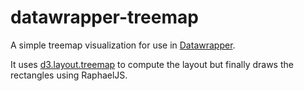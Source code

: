 datawrapper-treemap
===================

A simple treemap visualization for use in [Datawrapper](https://github.com/datawrapper/datawrapper).

It uses [d3.layout.treemap](https://github.com/mbostock/d3/wiki/Treemap-Layout) to compute the layout but finally draws the rectangles using RaphaelJS.

